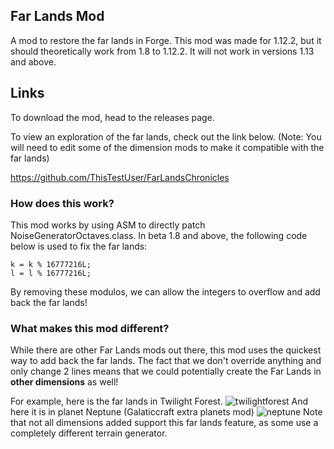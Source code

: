 ## Far Lands Mod
A mod to restore the far lands in Forge.
This mod was made for 1.12.2, but it should theoretically work from 1.8 to 1.12.2. It will not work in versions 1.13 and above.

## Links
To download the mod, head to the releases page.

To view an exploration of the far lands, check out the link below. (Note: You will need to edit some of the dimension mods to make it compatible with the far lands)

https://github.com/ThisTestUser/FarLandsChronicles

### How does this work?
This mod works by using ASM to directly patch NoiseGeneratorOctaves.class.
In beta 1.8 and above, the following code below is used to fix the far lands:
```
k = k % 16777216L;
l = l % 16777216L;
```
By removing these modulos, we can allow the integers to overflow and add back the far lands!

### What makes this mod different?
While there are other Far Lands mods out there, this mod uses the quickest way to add back the far lands. The fact that we don't override anything and only change 2 lines means that we could potentially create the Far Lands in **other dimensions** as well!

For example, here is the far lands in Twilight Forest.
![twilightforest](https://user-images.githubusercontent.com/15678918/46991807-6d96a200-d0d5-11e8-9c81-5a811e48b7a5.png)
And here it is in planet Neptune (Galaticcraft extra planets mod)
![neptune](https://user-images.githubusercontent.com/15678918/47047805-ad599a00-d166-11e8-9198-05b096f6f4a9.png)
Note that not all dimensions added support this far lands feature, as some use a completely different terrain generator.
